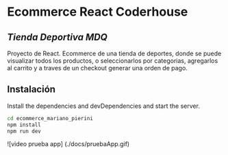 # Ecommerce React Coderhouse
## _Tienda Deportiva MDQ_

Proyecto de React. Ecommerce de una tienda de deportes, donde se puede visualizar todos los productos, o seleccionarlos por categorias, agregarlos al carrito y a traves de un checkout generar una orden de pago.


## Instalación

Install the dependencies and devDependencies and start the server.

```sh
cd ecommerce_mariano_pierini
npm install
npm run dev
```
![video prueba app] (./docs/pruebaApp.gif)